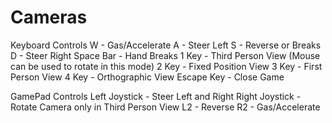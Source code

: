 # Cameras
Keyboard Controls
W - Gas/Accelerate
A - Steer Left
S - Reverse or Breaks
D - Steer Right
Space Bar - Hand Breaks
1 Key - Third Person View (Mouse can be used to rotate in this mode)
2 Key - Fixed Position View
3 Key - First Person View
4 Key - Orthographic View
Escape Key - Close Game

GamePad Controls
Left Joystick - Steer Left and Right
Right Joystick - Rotate Camera only in Third Person View
L2 - Reverse
R2 - Gas/Accelerate


